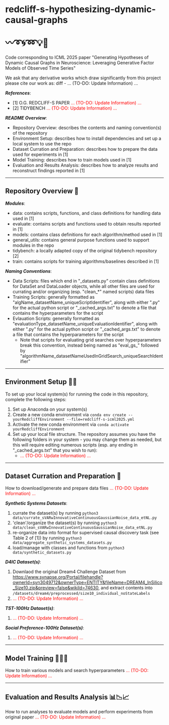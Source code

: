 # redcliff-s-hypothesizing-dynamic-causal-graphs <br/><br/> :wavy_dash::curly_loop::cyclone::loop::bulb::pencil:
Code corresponding to ICML 2025 paper "Generating Hypotheses of Dynamic Causal Graphs in Neuroscience: Leveraging Generative Factor Models of Observed Time Series"

We ask that any derivative works which draw significantly from this project please cite our work as: diff - ... (TO-DO: Update Information) ...

**_References_**: 
 - [1] O.G. REDCLIFF-S PAPER <span style="color:red">... (TO-DO: Update Information) ...</span>
 - [2] TIDYBENCH <span style="color:red">... (TO-DO: Update Information) ...</span>

**_README Overview_**: 
 - Repository Overview: describes the contents and naming convention(s) of the repository
 - Environment Setup: describes how to install dependencies and set up a local system to use the repo
 - Dataset Curration and Preparation: describes how to prepare the data used for experiments in [1]
 - Model Training: describes how to train models used in [1]
 - Evaluation and Results Analysis: describes how to analyze results and reconstruct findings reported in [1]

---
## Repository Overview :sunrise_over_mountains:

**_Modules_**:
 - data: contains scripts, functions, and class definitions for handling data used in [1]
 - evaluate: contains scripts and functions used to obtain results reported in [1]
 - models: contains class definitions for each algorithm/method used in [1]
 - general_utils: contains general purpose functions used to support modules in the repo
 - tidybench: a locally adapted copy of the original tidybench repository [2]
 - train: contains scripts for training algorithms/baselines described in [1]


**_Naming Conventions_**:
 - Data Scripts: files which end in "\_datasets.py" contain class definitions for DataSet and DataLoader objects, while all other files are used for currating and/or organizing (esp. "clean\_\*" named scripts) data files
 - Training Scripts: generally formatted as "algName_datasetName_uniqueScriptIdentifier", along with either ".py" for the actual python script or "\_cached_args.txt" to denote a file that contains the hyperparameters for the script
 - Evlauation Scripts: generally formatted as "evaluationType_datasetName_uniqueEvaluationIdentifier", along with either ".py" for the actual python script or "\_cached_args.txt" to denote a file that contains the hyperparameters for the script
    * Note that scripts for evaluating grid searches over hyperparameters break this convention, instead being named as "eval_gs_" followed by "algorithmName_datasetNameUsedInGridSearch_uniqueSearchIdentifier"

---
## Environment Setup :wrench::hammer:

To set up your local system(s) for running the code in this repository, complete the following steps:
 1) Set up Anaconda on your system(s)
 2) Create a new conda environment via ```conda env create --yourRedcliffEnvironment --file=redcliff-s-icml2025.yml```
 3) Activate the new conda environment via ```conda activate yourRedcliffEnvironment```
 4) Set up your local file structure. The repository assumes you have the following folders in your system - you may change them as needed, but this will require editing numerous scripts (esp. any ending in "\_cached_args.txt" that you wish to run):
    * <span style="color:red">... (TO-DO: Update Information) ...</span>

---
## Dataset Curration and Preparation :open_file_folder:

How to download/generate and prepare data files <span style="color:red">... (TO-DO: Update Information) ...</span>

**_Synthetic Systems Datasets_**:
 1) currate the dataset(s) by running ```python3 data/currate_sVARwInnovativeContinuousGaussianNoise_data_etNL.py```
 2) 'clean'/organize the dataset(s) by running ```python3 data/clean_sVARwInnovativeContinuousGaussianNoise_data_etNL.py```
 3) re-organize data into format for supervised causal discovery task (see Table 2 of [1]) by running ```python3 data/aggregate_synthetic_systems_datasets.py```
 4) load/manage with classes and functions from ```python3 data/synthetic_datasets.py```

**_D4IC Dataset(s)_**:
 1) Downlaod the original Dream4 Challenge Dataset from <https://www.synapse.org/Portal/filehandle?ownerId=syn3049712&ownerType=ENTITY&fileName=DREAM4_InSilico_Size10.zip&preview=false&wikiId=74630>, and extract contents into ```/datasets/dream4/preprocessed/size10_individual_noStateLabels```
 2) <span style="color:red">... (TO-DO: Update Information) ...</span>

**_TST-100Hz Dataset(s)_**:
 1) <span style="color:red">... (TO-DO: Update Information) ...</span>

**_Social Preference-100Hz Dataset(s)_**:
 1) <span style="color:red">... (TO-DO: Update Information) ...</span>

---
## Model Training :steam_locomotive::railway_car::railway_car: 

How to train various models and search hyperparameters <span style="color:red">... (TO-DO: Update Information) ...</span>

---
## Evaluation and Results Analysis :bar_chart::chart_with_downwards_trend::chart_with_upwards_trend:

How to run analyses to evaluate models and perform experiments from original paper <span style="color:red">... (TO-DO: Update Information) ...</span>
